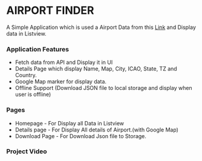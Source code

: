# AIRPORT FINDER

A Simple Application which is used a Airport Data from this [Link](https://raw.githubusercontent.com/mwgg/Airports/master/airports.json "Link") and Display data in Listview.

### Application Features
- Fetch data from API and Display it in UI
- Details Page which display Name, Map, City, ICAO, State, TZ and Country.
- Google Map marker for display data.
- Offline Support (Download JSON file to local storage and display when user is offline)

### Pages
- Homepage - For Display all Data in Listview
- Details page - For Display All details of Airport.(with Google Map)
- Download Page - For Download Json file to Storage.

### Project Video
